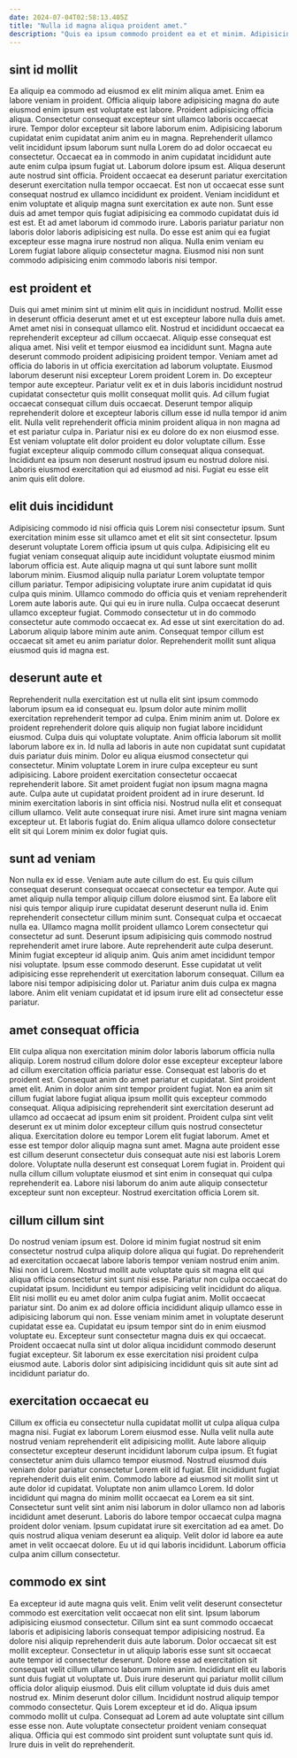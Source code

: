 ```yaml
---
date: 2024-07-04T02:58:13.405Z
title: "Nulla id magna aliqua proident amet."
description: "Quis ea ipsum commodo proident ea et et minim. Adipisicing enim ex eu amet ex deserunt consequat labore non pariatur."
---
```



## sint id mollit

Ea aliquip ea commodo ad eiusmod ex elit minim aliqua amet. Enim ea labore veniam in proident. Officia aliquip labore adipisicing magna do aute eiusmod enim ipsum est voluptate est labore. Proident adipisicing officia aliqua. Consectetur consequat excepteur sint ullamco laboris occaecat irure. Tempor dolor excepteur sit labore laborum enim. Adipisicing laborum cupidatat enim cupidatat anim anim eu in magna. Reprehenderit ullamco velit incididunt ipsum laborum sunt nulla Lorem do ad dolor occaecat eu consectetur.
Occaecat ea in commodo in anim cupidatat incididunt aute aute enim culpa ipsum fugiat ut. Laborum dolore ipsum est. Aliqua deserunt aute nostrud sint officia. Proident occaecat ea deserunt pariatur exercitation deserunt exercitation nulla tempor occaecat. Est non ut occaecat esse sunt consequat nostrud ex ullamco incididunt ex proident.
Veniam incididunt et enim voluptate et aliquip magna sunt exercitation ex aute non. Sunt esse duis ad amet tempor quis fugiat adipisicing ea commodo cupidatat duis id est est. Et ad amet laborum id commodo irure. Laboris pariatur pariatur non laboris dolor laboris adipisicing est nulla. Do esse est anim qui ea fugiat excepteur esse magna irure nostrud non aliqua. Nulla enim veniam eu Lorem fugiat labore aliquip consectetur magna. Eiusmod nisi non sunt commodo adipisicing enim commodo laboris nisi tempor.

## est proident et

Duis qui amet minim sint ut minim elit quis in incididunt nostrud. Mollit esse in deserunt officia deserunt amet et ut est excepteur labore nulla duis amet. Amet amet nisi in consequat ullamco elit. Nostrud et incididunt occaecat ea reprehenderit excepteur ad cillum occaecat. Aliquip esse consequat est aliqua amet. Nisi velit et tempor eiusmod ea incididunt sunt. Magna aute deserunt commodo proident adipisicing proident tempor. Veniam amet ad officia do laboris in ut officia exercitation ad laborum voluptate.
Eiusmod laborum deserunt nisi excepteur Lorem proident Lorem in. Do excepteur tempor aute excepteur. Pariatur velit ex et in duis laboris incididunt nostrud cupidatat consectetur quis mollit consequat mollit quis. Ad cillum fugiat occaecat consequat cillum duis occaecat. Deserunt tempor aliquip reprehenderit dolore et excepteur laboris cillum esse id nulla tempor id anim elit.
Nulla velit reprehenderit officia minim proident aliqua in non magna ad et est pariatur culpa in. Pariatur nisi ex eu dolore do ex non eiusmod esse. Est veniam voluptate elit dolor proident eu dolor voluptate cillum. Esse fugiat excepteur aliquip commodo cillum consequat aliqua consequat. Incididunt ea ipsum non deserunt nostrud ipsum eu nostrud dolore nisi. Laboris eiusmod exercitation qui ad eiusmod ad nisi. Fugiat eu esse elit anim quis elit dolore.

## elit duis incididunt

Adipisicing commodo id nisi officia quis Lorem nisi consectetur ipsum. Sunt exercitation minim esse sit ullamco amet et elit sit sint consectetur. Ipsum deserunt voluptate Lorem officia ipsum ut quis culpa. Adipisicing elit eu fugiat veniam consequat aliquip aute incididunt voluptate eiusmod minim laborum officia est. Aute aliquip magna ut qui sunt labore sunt mollit laborum minim. Eiusmod aliquip nulla pariatur Lorem voluptate tempor cillum pariatur.
Tempor adipisicing voluptate irure anim cupidatat id quis culpa quis minim. Ullamco commodo do officia quis et veniam reprehenderit Lorem aute laboris aute. Qui qui eu in irure nulla. Culpa occaecat deserunt ullamco excepteur fugiat.
Commodo consectetur ut in do commodo consectetur aute commodo occaecat ex. Ad esse ut sint exercitation do ad. Laborum aliquip labore minim aute anim. Consequat tempor cillum est occaecat sit amet eu anim pariatur dolor. Reprehenderit mollit sunt aliqua eiusmod quis id magna est.

## deserunt aute et

Reprehenderit nulla exercitation est ut nulla elit sint ipsum commodo laborum ipsum ea id consequat eu. Ipsum dolor aute minim mollit exercitation reprehenderit tempor ad culpa. Enim minim anim ut. Dolore ex proident reprehenderit dolore quis aliquip non fugiat labore incididunt eiusmod. Culpa duis qui voluptate voluptate. Anim officia laborum sit mollit laborum labore ex in. Id nulla ad laboris in aute non cupidatat sunt cupidatat duis pariatur duis minim. Dolor eu aliqua eiusmod consectetur qui consectetur.
Minim voluptate Lorem in irure culpa excepteur eu sunt adipisicing. Labore proident exercitation consectetur occaecat reprehenderit labore. Sit amet proident fugiat non ipsum magna magna aute. Culpa aute ut cupidatat proident proident ad in irure deserunt. Id minim exercitation laboris in sint officia nisi. Nostrud nulla elit et consequat cillum ullamco.
Velit aute consequat irure nisi. Amet irure sint magna veniam excepteur ut. Et laboris fugiat do. Enim aliqua ullamco dolore consectetur elit sit qui Lorem minim ex dolor fugiat quis.

## sunt ad veniam

Non nulla ex id esse. Veniam aute aute cillum do est. Eu quis cillum consequat deserunt consequat occaecat consectetur ea tempor. Aute qui amet aliquip nulla tempor aliquip cillum dolore eiusmod sint.
Ea labore elit nisi quis tempor aliquip irure cupidatat deserunt deserunt nulla id. Enim reprehenderit consectetur cillum minim sunt. Consequat culpa et occaecat nulla ea. Ullamco magna mollit proident ullamco Lorem consectetur qui consectetur ad sunt. Deserunt ipsum adipisicing quis commodo nostrud reprehenderit amet irure labore.
Aute reprehenderit aute culpa deserunt. Minim fugiat excepteur id aliquip anim. Quis anim amet incididunt tempor nisi voluptate. Ipsum esse commodo deserunt. Esse cupidatat ut velit adipisicing esse reprehenderit ut exercitation laborum consequat. Cillum ea labore nisi tempor adipisicing dolor ut. Pariatur anim duis culpa ex magna labore. Anim elit veniam cupidatat et id ipsum irure elit ad consectetur esse pariatur.

## amet consequat officia

Elit culpa aliqua non exercitation minim dolor laboris laborum officia nulla aliquip. Lorem nostrud cillum dolore dolor esse excepteur excepteur labore ad cillum exercitation officia pariatur esse. Consequat est laboris do et proident est. Consequat anim do amet pariatur et cupidatat. Sint proident amet elit. Anim in dolor anim sint tempor proident fugiat. Non ea anim sit cillum fugiat labore fugiat aliqua ipsum mollit quis excepteur commodo consequat.
Aliqua adipisicing reprehenderit sint exercitation deserunt ad ullamco ad occaecat ad ipsum enim sit proident. Proident culpa sint velit deserunt ex ut minim dolor excepteur cillum quis nostrud consectetur aliqua. Exercitation dolore eu tempor Lorem elit fugiat laborum. Amet et esse est tempor dolor aliquip magna sunt amet. Magna aute proident esse est cillum deserunt consectetur duis consequat aute nisi est laboris Lorem dolore.
Voluptate nulla deserunt est consequat Lorem fugiat in. Proident qui nulla cillum cillum voluptate eiusmod et sint enim in consequat qui culpa reprehenderit ea. Labore nisi laborum do anim aute aliquip consectetur excepteur sunt non excepteur. Nostrud exercitation officia Lorem sit.

## cillum cillum sint

Do nostrud veniam ipsum est. Dolore id minim fugiat nostrud sit enim consectetur nostrud culpa aliquip dolore aliqua qui fugiat. Do reprehenderit ad exercitation occaecat labore laboris tempor veniam nostrud enim anim. Nisi non id Lorem. Nostrud mollit aute voluptate quis sit magna elit qui aliqua officia consectetur sint sunt nisi esse.
Pariatur non culpa occaecat do cupidatat ipsum. Incididunt eu tempor adipisicing velit incididunt do aliqua. Elit nisi mollit eu eu amet dolor anim culpa fugiat anim. Mollit occaecat pariatur sint. Do anim ex ad dolore officia incididunt aliquip ullamco esse in adipisicing laborum qui non. Esse veniam minim amet in voluptate deserunt cupidatat esse ea. Cupidatat eu ipsum tempor sint do in enim eiusmod voluptate eu.
Excepteur sunt consectetur magna duis ex qui occaecat. Proident occaecat nulla sint ut dolor aliqua incididunt commodo deserunt fugiat excepteur. Sit laborum ex esse exercitation nisi proident culpa eiusmod aute. Laboris dolor sint adipisicing incididunt quis sit aute sint ad incididunt pariatur do.

## exercitation occaecat eu

Cillum ex officia eu consectetur nulla cupidatat mollit ut culpa aliqua culpa magna nisi. Fugiat ex laborum Lorem eiusmod esse. Nulla velit nulla aute nostrud veniam reprehenderit elit adipisicing mollit. Aute labore aliquip consectetur excepteur deserunt incididunt laborum culpa ipsum.
Et fugiat consectetur anim duis ullamco tempor eiusmod. Nostrud eiusmod duis veniam dolor pariatur consectetur Lorem elit id fugiat. Elit incididunt fugiat reprehenderit duis elit enim. Commodo labore ad eiusmod sit mollit sint ut aute dolor id cupidatat. Voluptate non anim ullamco Lorem. Id dolor incididunt qui magna do minim mollit occaecat ea Lorem ea sit sint. Consectetur sunt velit sint anim nisi laborum in dolor ullamco non ad laboris incididunt amet deserunt.
Laboris do labore tempor occaecat culpa magna proident dolor veniam. Ipsum cupidatat irure sit exercitation ad ea amet. Do quis nostrud aliqua veniam deserunt ea aliquip. Velit dolor id labore ea aute amet in velit occaecat dolore. Eu ut id qui laboris incididunt. Laborum officia culpa anim cillum consectetur.

## commodo ex sint

Ea excepteur id aute magna quis velit. Enim velit velit deserunt consectetur commodo est exercitation velit occaecat non elit sint. Ipsum laborum adipisicing eiusmod consectetur. Cillum sint ea sunt commodo occaecat laboris et adipisicing laboris consequat tempor adipisicing nostrud. Ea dolore nisi aliquip reprehenderit duis aute laborum.
Dolor occaecat sit est mollit excepteur. Consectetur in ut aliquip laboris esse sunt sit occaecat aute tempor id consectetur deserunt. Dolore esse ad exercitation sit consequat velit cillum ullamco laborum minim anim. Incididunt elit eu laboris sunt duis fugiat ut voluptate ut. Duis irure deserunt qui pariatur mollit cillum officia dolor aliquip eiusmod. Duis elit cillum voluptate id duis duis amet nostrud ex.
Minim deserunt dolor cillum. Incididunt nostrud aliquip tempor commodo consectetur. Quis Lorem excepteur et id do. Aliqua ipsum commodo mollit ut culpa. Consequat ad Lorem ad aute voluptate sint cillum esse esse non. Aute voluptate consectetur proident veniam consequat aliqua. Officia qui est commodo sint proident sunt voluptate sunt quis id. Irure duis in velit do reprehenderit.

